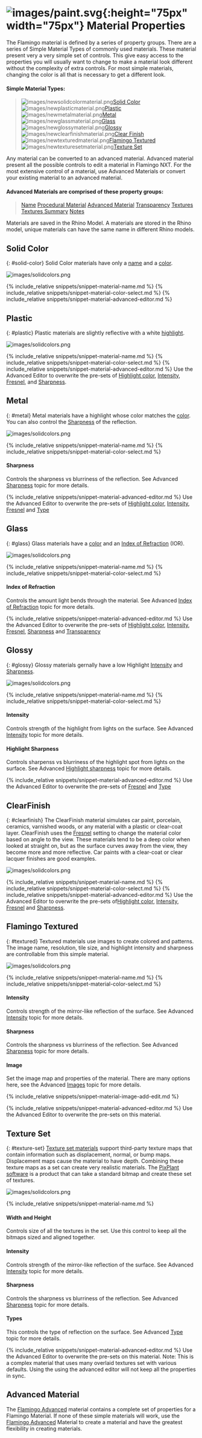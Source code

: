 ---
---

# ![images/paint.svg](images/paint.svg){:height="75px" width="75px"} Material Properties
The Flamingo material is defined by a series of property groups. There are a series of Simple Material Types of commonly used materials.  These material present very a very simple set of controls. This give easy access to the properties you will usually want to change to make a material look different without the complexity of extra controls. For most simple materials, changing the color is all that is necessary to get a different look.

#### Simple Material Types:

> ![images/newsolidcolormaterial.png](images/newsolidcolormaterial.png)[Solid Color](#solid-color)
> ![images/newplasticmaterial.png](images/newplasticmaterial.png)[Plastic](#plastic)
> ![images/newmetalmaterial.png](images/newmetalmaterial.png)[Metal](#metal)
> ![images/newglassmaterial.png](images/newglassmaterial.png)[Glass](#glass)
> ![images/newglossymaterial.png](images/newglossymaterial.png)[Glossy](#glossy)
> ![images/newclearfinishmaterial.png](images/newclearfinishmaterial.png)[Clear Finish](#clear-finish)
> ![images/newtexturedmaterial.png](images/newtexturedmaterial.png)[Flamingo Textured](#flamingo-textured)
> ![images/newtexturesetmaterial.png](images/newtexturesetmaterial.png)[Texture Set](#texture-set)

Any material can be converted to an advanced material.  Advanced material present all the possible controls to edit a material in Flamingo NXT.  For the most extensive control of a material, use Advanced Materials or convert your existing material to an advanced material.

#### Advanced Materials are comprised of these property groups:

> [Name](material-type-advanced.html#name)
> [Procedural Material](material-type-advanced.html#name)
> [Advanced Material](material-type-advanced.html#name)
> [Transparency](material-type-advanced.html#name)
> [Textures](material-type-advanced.html#name)
> [Textures Summary](material-type-advanced.html#name)
> [Notes](material-type-advanced.html#name)

Materials are saved in the Rhino Model. A materials are stored in the Rhino model, unique materials can have the same name in different Rhino models.
<!-- TODO: All the links and anchors need to be tested on this page.  They were created before the Advanced page they reference.-->

## Solid Color
{: #solid-color}
Solid Color materials have only a [name](advanced-material-properties-main.html#name) and a [color](advanced-material-properties-main.html#color).

![images/solidcolors.png](images/3-solidcolor.png)

{% include_relative snippets/snippet-material-name.md %}
{% include_relative snippets/snippet-material-color-select.md %}
{% include_relative snippets/snippet-material-advanced-editor.md %}

## Plastic
{: #plastic}
Plastic materials are slightly reflective with a white [highlight](advanced-material-properties-main.html#highlight-color).

![images/solidcolors.png](images/3-plastic.png)

{% include_relative snippets/snippet-material-name.md %}
{% include_relative snippets/snippet-material-color-select.md %}
{% include_relative snippets/snippet-material-advanced-editor.md %} Use the Advanced Editor to overwrite the pre-sets of [Highlight color](advanced-material-properties-main.html#highlight-color), [Intensity](advanced-material-properties-main.html#intensity), [Fresnel](advanced-material-properties-main.html#fresnel), and [Sharpness](advanced-material-properties-main.html#sharpness).

## Metal
{: #metal}
Metal materials have a highlight whose color matches the [color](advanced-material-properties-main.html#color). You can also control the [Sharpness](advanced-material-properties-main.html#sharpness) of the reflection.

![images/solidcolors.png](images/3-metal.png)

{% include_relative snippets/snippet-material-name.md %}
{% include_relative snippets/snippet-material-color-select.md %}
#### Sharpness
Controls the sharpness vs blurriness of the reflection. See Advanced [Sharpness](advanced-material-properties-main.html#sharpness) topic for more details.

{% include_relative snippets/snippet-material-advanced-editor.md %} Use the Advanced Editor to overwrite the pre-sets of [Highlight color](advanced-material-properties-main.html#highlight-color), [Intensity](advanced-material-properties-main.html#intensity), [Fresnel](advanced-material-properties-main.html#fresnel) and [Type](advanced-material-properties-main.html#type)

## Glass
{: #glass}
Glass materials have a [color](advanced-material-properties-main.html#color) and an [Index of Refraction](advanced-material-properties-transparency.html#index-of-refraction) (IOR).

![images/solidcolors.png](images/3-glass.png)

{% include_relative snippets/snippet-material-name.md %}
{% include_relative snippets/snippet-material-color-select.md %}
#### Index of Refraction
Controls the amount light bends through the material. See Advanced [Index of Refraction](advanced-material-properties-transparency.html#index-of-refraction) topic for more details.

{% include_relative snippets/snippet-material-advanced-editor.md %} Use the Advanced Editor to overwrite the pre-sets of [Highlight color](advanced-material-properties-main.html#highlight-color), [Intensity](advanced-material-properties-main.html#intensity), [Fresnel](advanced-material-properties-main.html#fresnel), [Sharpness](advanced-material-properties-main.html#sharpness) and [Transparency](advanced-material-properties-transparency.html)

## Glossy
{: #glossy}
Glossy materials gernally have a low Highlight [Intensity](advanced-material-properties-main.html#intensity) and [Sharpness](advanced-material-properties-main.html#sharpness).

![images/solidcolors.png](images/3-glossy.png)

{% include_relative snippets/snippet-material-name.md %}
{% include_relative snippets/snippet-material-color-select.md %}
#### Intensity
Controls strength of the highlight from lights on the surface. See Advanced [Intensity](advanced-material-properties-main.html#intensity) topic for more details.

#### Highlight Sharpness
Controls sharpenss vs blurriness of the highlight spot from lights on the surface. See Advanced [Highlight sharpness](advanced-material-properties-main.html#sharpness) topic for more details.

{% include_relative snippets/snippet-material-advanced-editor.md %} Use the Advanced Editor to overwrite the pre-sets of [Fresnel](advanced-material-properties-main.html#fresnel) and [Type](advanced-material-properties-main.html#type)

## ClearFinish
{: #clearfinish}
The ClearFinish material simulates car paint, porcelain, ceramics, varnished woods, or any material with a plastic or clear-coat layer. ClearFinish uses the [Fresnel](advanced-material-properties-main.html#fresnel) setting to change the material color based on angle to the view. These materials tend to be a deep color when looked at straight on, but as the surface curves away from the view, they become more and more reflective. Car paints with a clear-coat or clear lacquer finishes are good examples.

![images/solidcolors.png](images/3-clearfinish.png)

{% include_relative snippets/snippet-material-name.md %}
{% include_relative snippets/snippet-material-color-select.md %}
{% include_relative snippets/snippet-material-advanced-editor.md %} Use the Advanced Editor to overwrite the pre-sets of[Highlight color](advanced-material-properties-main.html#highlight-color), [Intensity](advanced-material-properties-main.html#intensity), [Fresnel](advanced-material-properties-main.html#fresnel) and [Sharpness](advanced-material-properties-main.html#sharpness).

## Flamingo Textured
{: #textured}
Textured materials use images to create colored and patterns. The image name, resolution, tile size, and highlight intensity and sharpness are controllable from this simple material.

![images/solidcolors.png](images/3-texture.png)

{% include_relative snippets/snippet-material-name.md %}
{% include_relative snippets/snippet-material-color-select.md %}
#### Intensity
Controls strength of the mirror-like reflection of the surface. See Advanced [Intensity](advanced-material-properties-main.html#intensity) topic for more details.

#### Sharpness
Controls the sharpness vs blurriness of the reflection. See Advanced [Sharpness](advanced-material-properties-main.html#sharpness) topic for more details.

#### Image
Set the image map and properties of the material. There are many options here, see the Advanced [Images](material-type-advanced.html#texture) topic for more details.

{% include_relative snippets/snippet-material-image-add-edit.md %}

<!--TODO: There are a lot of changes surrounding the Images vs texture issues.  Does this link above go to the right place?-->

{% include_relative snippets/snippet-material-advanced-editor.md %} Use the Advanced Editor to overwrite the pre-sets on this material.

## Texture Set
{: #texture-set}
[Texture set materials](texture-set-materials.html) support third-party texture maps that contain information such as displacement, normal, or bump maps. Displacement maps cause the material to have depth. Combining these texture maps as a set can create very realistic materials. The [PixPlant software](http://www.pixplant.com/) is a product that can take a standard bitmap and create these set of textures.
<!-- TODO: This dialog at this time is all messed up.  Please check at a later date to see if it works better. There are the wrong controls in the panel-->
![images/solidcolors.png](images/textureset.png)

{% include_relative snippets/snippet-material-name.md %}
#### Width and Height
Controls size of all the textures in the set.  Use this control to keep all the bitmaps sized and aligned together.

#### Intensity
Controls strength of the mirror-like reflection of the surface. See Advanced [Intensity](advanced-material-properties-main.html#intensity) topic for more details.

#### Sharpness
Controls the sharpness vs blurriness of the reflection. See Advanced [Sharpness](advanced-material-properties-main.html#sharpness) topic for more details.

#### Types
This controls the type of reflection on the surface.  See Advanced [Type](material-type-advanced#type) topic for more details.

{% include_relative snippets/snippet-material-advanced-editor.md %} Use the Advanced Editor to overwrite the pre-sets on this material. Note: This is a complex material that uses many overlaid textures set with various defaults.  Using the using the advanced editor will not keep all the properties in sync.

## Advanced Material
The [Flamingo Advanced](material-type-advanced) material contains a complete set of properties for a Flamingo Material.  If none of these simple materials will work, use the [Flamingo Advanced](material-type-advanced) Material to create a material and have the greatest flexibility in creating materials.

